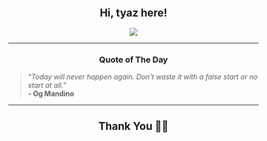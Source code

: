 <h2 align="center"> Hi, tyaz here!</h2>

<p align="center">
<a href="https://github.com/tyazx" alt="github streak"><img src="https://dvst-streak.herokuapp.com/?user=tyazx&theme=tokyonight&fire=DD472C"></a>
</p>

<hr>
<h3 align="center">Quote of The Day</h3>
<p align="center">
<blockquote>
<i>"Today will never happen again. Don't waste it with a false start or no start at all."</i>
<br>
<b>- Og Mandino</b>
</blockquote>
</p>


<hr>
<h2 align="center">Thank You 🙏🏼</h2>
